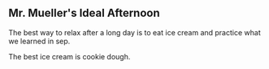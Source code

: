 ## Mr. Mueller's Ideal Afternoon

The best way to relax after a long day is to eat ice cream and practice what we learned in sep.

The best ice cream is cookie dough.